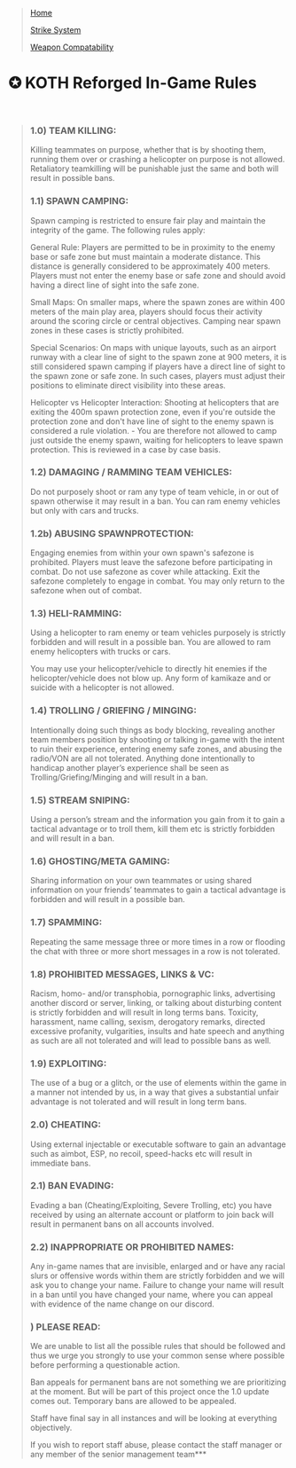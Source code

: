 >[Home](https://justcue.github.io/KOTH-Reforged/)
>
>[Strike System](https://justcue.github.io/KOTH-Reforged/Pages/Strike_System.html)
>
>[Weapon Compatability](https://justcue.github.io/KOTH-Reforged/Pages/Weapon_Compatability.html)

# **__✪ KOTH Reforged In-Game Rules__**
‎ 
> ### **1.0) TEAM KILLING:**
> Killing teammates on purpose, whether that is by shooting them, running them over or crashing a helicopter on purpose is not allowed. Retaliatory teamkilling will be punishable just the same and both will result in possible bans.
>  
> ### **1.1) SPAWN CAMPING:**
> Spawn camping is restricted to ensure fair play and maintain the integrity of the game. The following rules apply:
>  
> General Rule: Players are permitted to be in proximity to the enemy base or safe zone but must maintain a moderate distance. This distance is generally considered to be approximately 400 meters. Players must not enter the enemy base or safe zone and should avoid having a direct line of sight into the safe zone.
> 
> Small Maps: On smaller maps, where the spawn zones are within 400 meters of the main play area, players should focus their activity around the scoring circle or central objectives. Camping near spawn zones in these cases is strictly prohibited.
> 
> Special Scenarios: On maps with unique layouts, such as an airport runway with a clear line of sight to the spawn zone at 900 meters, it is still considered spawn camping if players have a direct line of sight to the spawn zone or safe zone. In such cases, players must adjust their positions to eliminate direct visibility into these areas.
> 
> Helicopter vs Helicopter Interaction: Shooting at helicopters that are exiting the 400m spawn protection zone, even if you're outside the protection zone and don't have line of sight to the enemy spawn is considered a rule violation. - You are therefore not allowed to camp just outside the enemy spawn, waiting for helicopters to leave spawn protection. This is reviewed in a case by case basis.
> 
> ### **1.2) DAMAGING / RAMMING TEAM VEHICLES:**
> Do not purposely shoot or ram any type of team vehicle, in or out of spawn otherwise it may result in a ban. You can ram enemy vehicles but only with cars and trucks.
> 
> ### **1.2b) ABUSING SPAWNPROTECTION:**
> Engaging enemies from within your own spawn's safezone is prohibited. Players must leave the safezone before participating in combat. Do not use safezone as cover while attacking. Exit the safezone completely to engage in combat. You may only return to the safezone when out of combat.
> 
> ### **1.3) HELI-RAMMING:**
> Using a helicopter to ram enemy or team vehicles purposely is strictly forbidden and will result in a possible ban. You are allowed to ram enemy helicopters with trucks or cars.
> 
> You may use your helicopter/vehicle to directly hit enemies if the helicopter/vehicle does not blow up. Any form of kamikaze and or suicide with a helicopter is not allowed.
> 
> ### **1.4) TROLLING / GRIEFING / MINGING:**
> Intentionally doing such things as body blocking, revealing another team members position by shooting or talking in-game with the intent to ruin their experience, entering enemy safe zones, and abusing the radio/VON are all not tolerated. Anything done intentionally to handicap another player’s experience shall be seen as Trolling/Griefing/Minging and will result in a ban.
> 
> ### **1.5) STREAM SNIPING:**
> Using a person’s stream and the information you gain from it to gain a tactical advantage or to troll them, kill them etc is strictly forbidden and will result in a ban.
> ### **1.6) GHOSTING/META GAMING:**
> Sharing information on your own teammates or using shared information on your friends’ teammates to gain a tactical advantage is forbidden and will result in a possible ban.
> 
> ### **1.7) SPAMMING:**
> Repeating the same message three or more times in a row or flooding the chat with three or more short messages in a row is not tolerated.
>  
> ### **1.8) PROHIBITED MESSAGES, LINKS & VC:**
> Racism, homo- and/or transphobia, pornographic links, advertising another discord or server, linking, or talking about disturbing content is strictly forbidden and will result in long terms bans. Toxicity, harassment, name calling, sexism, derogatory remarks, directed excessive profanity, vulgarities, insults and hate speech and anything as such are all not tolerated and will lead to possible bans as well. 
> 
> ### **1.9) EXPLOITING:**
> The use of a bug or a glitch, or the use of elements within the game in a manner not intended by us, in a way that gives a substantial unfair advantage is not tolerated and will result in long term bans. 
>  
> ### **2.0) CHEATING:**
> Using external injectable or executable software to gain an advantage such as aimbot, ESP, no recoil, speed-hacks etc will result in immediate bans.
> 
> ### **2.1) BAN EVADING:**
> Evading a ban (Cheating/Exploiting, Severe Trolling, etc) you have received by using an alternate account or platform to join back will result in permanent bans on all accounts involved.
> 
> ### **2.2) INAPPROPRIATE OR PROHIBITED NAMES:**
> Any in-game names that are invisible, enlarged and or have any racial slurs or offensive words within them are strictly forbidden and we will ask you to change your name. Failure to change your name will result in a ban until you have changed your name, where you can appeal with evidence of the name change on our discord.
>
> ### **) PLEASE READ:**
> We are unable to list all the possible rules that should be followed and thus we urge you strongly to use your common sense where possible before performing a questionable action.
> 
> Ban appeals for permanent bans are not something we are prioritizing at the moment. But will be part of this project once the 1.0 update comes out. Temporary bans are allowed to be appealed.
> 
> Staff have final say in all instances and will be looking at everything objectively.
> 
> If you wish to report staff abuse, please contact the staff manager or any member of the senior management team***
